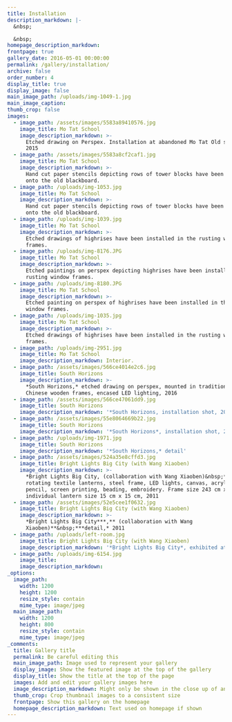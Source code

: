 ```yaml
---
title: Installation
description_markdown: |-
  &nbsp;

  &nbsp;
homepage_description_markdown:
frontpage: true
gallery_date: 2016-05-01 00:00:00
permalink: /gallery/installation/
archive: false
order_number: 4
display_title: true
display_image: false
main_image_path: /uploads/img-1049-1.jpg
main_image_caption:
thumb_crop: false
images:
  - image_path: /assets/images/5583a89410576.jpg
    image_title: Mo Tat School
    image_description_markdown: >-
      Etched drawing on Perspex. Installation at abandoned Mo Tat Old school,
      2015
  - image_path: /assets/images/5583a8cf2caf1.jpg
    image_title: Mo Tat School
    image_description_markdown: >-
      Hand cut paper stencils depicting rows of tower blocks have been layered
      onto the old blackboard.
  - image_path: /uploads/img-1053.jpg
    image_title: Mo Tat School
    image_description_markdown: >-
      Hand cut paper stencils depicting rows of tower blocks have been layered
      onto the old blackboard.
  - image_path: /uploads/img-1039.jpg
    image_title: Mo Tat School
    image_description_markdown: >-
      Etched drawings of highrises have been installed in the rusting window
      frames.
  - image_path: /uploads/img-8176.JPG
    image_title: Mo Tat School
    image_description_markdown: >-
      Etched paintings on perspex depicting highrises have been installed in the
      rusting window frames.
  - image_path: /uploads/img-8180.JPG
    image_title: Mo Tat School
    image_description_markdown: >-
      Etched painting on perspex of highrises have been installed in the rusting
      window frames.
  - image_path: /uploads/img-1035.jpg
    image_title: Mo Tat School
    image_description_markdown: >-
      Etched drawings of highrises have been installed in the rusting window
      frames.
  - image_path: /uploads/img-2951.jpg
    image_title: Mo Tat School
    image_description_markdown: Interior.
  - image_path: /assets/images/566ce4014e2c6.jpg
    image_title: South Horizons
    image_description_markdown: >-
      *South Horizons,* etched drawing on perspex, mounted in traditional
      Chinese wooden frames, encased LED lighting, 2016
  - image_path: /assets/images/566ce47061dd9.jpg
    image_title: South Horizons
    image_description_markdown: '*South Horizons, installation shot, 2016*'
  - image_path: /assets/images/55e8064669b22.jpg
    image_title: South Horizons
    image_description_markdown: '*South Horizons*, installation shot, 2016'
  - image_path: /uploads/img-1971.jpg
    image_title: South Horizons
    image_description_markdown: '*South Horizons,* detail'
  - image_path: /assets/images/524a35e8cffd3.jpg
    image_title: Bright Lights Big City (with Wang Xiaoben)
    image_description_markdown: >-
      *Bright Lights Big City, (collaboration with Wang Xiaoben)&nbsp;*88
      rotating textile lanterns, steel frame, LED lights, canvas, acrylic paint,
      pencil, screen printing, beading, embroidery. Frame size 243 cm x 145 cm,
      individual lantern size 15 cm x 15 cm, 2011
  - image_path: /assets/images/52e5cee1f0632.jpg
    image_title: Bright Lights Big City (with Wang Xiaoben)
    image_description_markdown: >-
      *Bright Lights Big City***,** (collaboration with Wang
      Xiaoben)**&nbsp;***detail,* 2011
  - image_path: /uploads/left-room.jpg
    image_title: Bright Lights Big City (with Wang Xiaoben)
    image_description_markdown: '*Bright Lights Big City*, exhibited at Art+ Shanghai, 2011'
  - image_path: /uploads/img-6154.jpg
    image_title:
    image_description_markdown:
_options:
  image_path:
    width: 1200
    height: 1200
    resize_style: contain
    mime_type: image/jpeg
  main_image_path:
    width: 1200
    height: 800
    resize_style: contain
    mime_type: image/jpeg
_comments:
  title: Gallery title
  permalink: Be careful editing this
  main_image_path: Image used to represent your gallery
  display_image: Show the featured image at the top of the gallery
  display_title: Show the title at the top of the page
  images: Add and edit your gallery images here
  image_description_markdown: Might only be shown in the close up of an image
  thumb_crop: Crop thumbnail images to a consistent size
  frontpage: Show this gallery on the homepage
  homepage_description_markdown: Text used on homepage if shown
---
```


